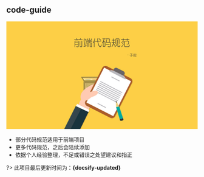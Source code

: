 ## code-guide

![](./_images/readme_start.jpg)



* 部分代码规范适用于前端项目
* 更多代码规范，之后会陆续添加
* 依据个人经验整理，不足或错误之处望建议和指正




?> 此项目最后更新时间为：**{docsify-updated}**

